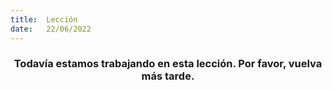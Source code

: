 ```yaml
---
title:  Lección
date:   22/06/2022
---
```


### <center>Todavía estamos trabajando en esta lección. Por favor, vuelva más tarde.</center>